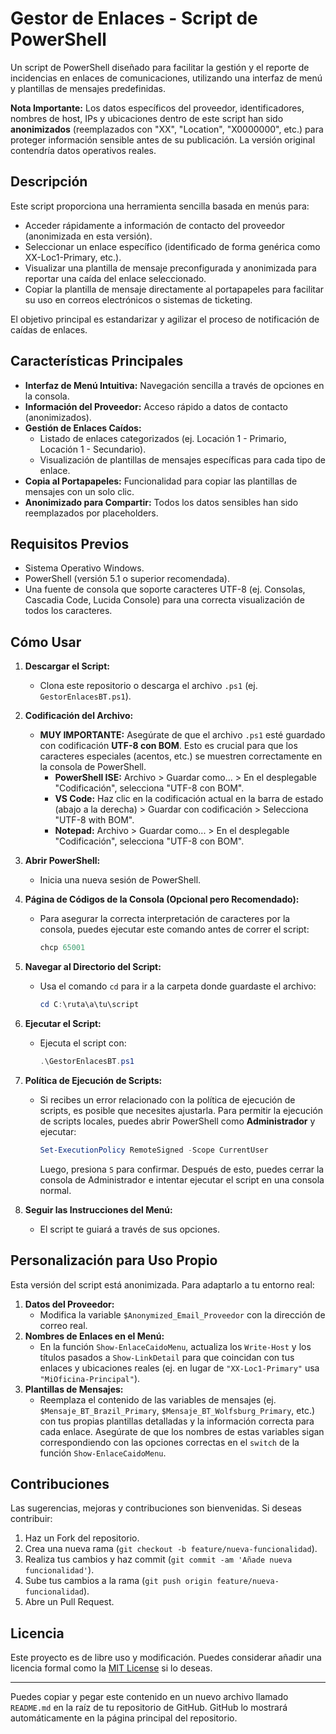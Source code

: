 # Gestor de Enlaces - Script de PowerShell

Un script de PowerShell diseñado para facilitar la gestión y el reporte de incidencias en enlaces de comunicaciones, utilizando una interfaz de menú y plantillas de mensajes predefinidas.

**Nota Importante:** Los datos específicos del proveedor, identificadores, nombres de host, IPs y ubicaciones dentro de este script han sido **anonimizados** (reemplazados con "XX", "Location", "X0000000", etc.) para proteger información sensible antes de su publicación. La versión original contendría datos operativos reales.

## Descripción

Este script proporciona una herramienta sencilla basada en menús para:
* Acceder rápidamente a información de contacto del proveedor (anonimizada en esta versión).
* Seleccionar un enlace específico (identificado de forma genérica como XX-Loc1-Primary, etc.).
* Visualizar una plantilla de mensaje preconfigurada y anonimizada para reportar una caída del enlace seleccionado.
* Copiar la plantilla de mensaje directamente al portapapeles para facilitar su uso en correos electrónicos o sistemas de ticketing.

El objetivo principal es estandarizar y agilizar el proceso de notificación de caídas de enlaces.

## Características Principales

* **Interfaz de Menú Intuitiva:** Navegación sencilla a través de opciones en la consola.
* **Información del Proveedor:** Acceso rápido a datos de contacto (anonimizados).
* **Gestión de Enlaces Caídos:**
    * Listado de enlaces categorizados (ej. Locación 1 - Primario, Locación 1 - Secundario).
    * Visualización de plantillas de mensajes específicas para cada tipo de enlace.
* **Copia al Portapapeles:** Funcionalidad para copiar las plantillas de mensajes con un solo clic.
* **Anonimizado para Compartir:** Todos los datos sensibles han sido reemplazados por placeholders.

## Requisitos Previos

* Sistema Operativo Windows.
* PowerShell (versión 5.1 o superior recomendada).
* Una fuente de consola que soporte caracteres UTF-8 (ej. Consolas, Cascadia Code, Lucida Console) para una correcta visualización de todos los caracteres.

## Cómo Usar

1.  **Descargar el Script:**
    * Clona este repositorio o descarga el archivo `.ps1` (ej. `GestorEnlacesBT.ps1`).

2.  **Codificación del Archivo:**
    * **MUY IMPORTANTE:** Asegúrate de que el archivo `.ps1` esté guardado con codificación **UTF-8 con BOM**. Esto es crucial para que los caracteres especiales (acentos, etc.) se muestren correctamente en la consola de PowerShell.
        * **PowerShell ISE:** Archivo > Guardar como... > En el desplegable "Codificación", selecciona "UTF-8 con BOM".
        * **VS Code:** Haz clic en la codificación actual en la barra de estado (abajo a la derecha) > Guardar con codificación > Selecciona "UTF-8 with BOM".
        * **Notepad:** Archivo > Guardar como... > En el desplegable "Codificación", selecciona "UTF-8 con BOM".

3.  **Abrir PowerShell:**
    * Inicia una nueva sesión de PowerShell.

4.  **Página de Códigos de la Consola (Opcional pero Recomendado):**
    * Para asegurar la correcta interpretación de caracteres por la consola, puedes ejecutar este comando antes de correr el script:
        ```powershell
        chcp 65001
        ```

5.  **Navegar al Directorio del Script:**
    * Usa el comando `cd` para ir a la carpeta donde guardaste el archivo:
        ```powershell
        cd C:\ruta\a\tu\script
        ```

6.  **Ejecutar el Script:**
    * Ejecuta el script con:
        ```powershell
        .\GestorEnlacesBT.ps1
        ```

7.  **Política de Ejecución de Scripts:**
    * Si recibes un error relacionado con la política de ejecución de scripts, es posible que necesites ajustarla. Para permitir la ejecución de scripts locales, puedes abrir PowerShell como **Administrador** y ejecutar:
        ```powershell
        Set-ExecutionPolicy RemoteSigned -Scope CurrentUser
        ```
        Luego, presiona `S` para confirmar. Después de esto, puedes cerrar la consola de Administrador e intentar ejecutar el script en una consola normal.

8.  **Seguir las Instrucciones del Menú:**
    * El script te guiará a través de sus opciones.

## Personalización para Uso Propio

Esta versión del script está anonimizada. Para adaptarlo a tu entorno real:

1.  **Datos del Proveedor:**
    * Modifica la variable `$Anonymized_Email_Proveedor` con la dirección de correo real.
2.  **Nombres de Enlaces en el Menú:**
    * En la función `Show-EnlaceCaidoMenu`, actualiza los `Write-Host` y los títulos pasados a `Show-LinkDetail` para que coincidan con tus enlaces y ubicaciones reales (ej. en lugar de `"XX-Loc1-Primary"` usa `"MiOficina-Principal"`).
3.  **Plantillas de Mensajes:**
    * Reemplaza el contenido de las variables de mensajes (ej. `$Mensaje_BT_Brazil_Primary`, `$Mensaje_BT_Wolfsburg_Primary`, etc.) con tus propias plantillas detalladas y la información correcta para cada enlace. Asegúrate de que los nombres de estas variables sigan correspondiendo con las opciones correctas en el `switch` de la función `Show-EnlaceCaidoMenu`.

## Contribuciones

Las sugerencias, mejoras y contribuciones son bienvenidas. Si deseas contribuir:
1.  Haz un Fork del repositorio.
2.  Crea una nueva rama (`git checkout -b feature/nueva-funcionalidad`).
3.  Realiza tus cambios y haz commit (`git commit -am 'Añade nueva funcionalidad'`).
4.  Sube tus cambios a la rama (`git push origin feature/nueva-funcionalidad`).
5.  Abre un Pull Request.

## Licencia

Este proyecto es de libre uso y modificación. Puedes considerar añadir una licencia formal como la [MIT License](https://opensource.org/licenses/MIT) si lo deseas.

---

Puedes copiar y pegar este contenido en un nuevo archivo llamado `README.md` en la raíz de tu repositorio de GitHub. GitHub lo mostrará automáticamente en la página principal del repositorio.
